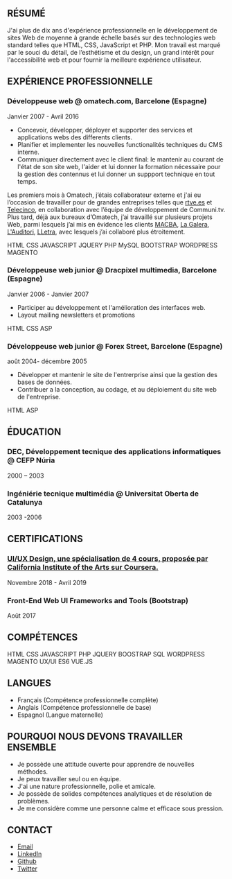 ## RÉSUMÉ

J'ai plus de dix ans d'expérience professionnelle en le développement de sites Web de moyenne à grande échelle basés sur des technologies web standard telles que HTML, CSS, JavaScript et PHP. 
Mon travail est marqué par le souci du détail, de l’esthétisme et du design, un grand intérêt pour l'accessibilité web et pour fournir la meilleure expérience utilisateur. 

## EXPÉRIENCE PROFESSIONNELLE

### Développeuse web @ omatech.com, Barcelone (Espagne)
Janvier 2007 - Avril 2016
- Concevoir, développer, déployer et supporter des services et applications webs des differents clients.
- Planifier et implementer les nouvelles functionalités techniques du CMS interne.
- Communiquer directement avec le client final: le mantenir au courant de l'état de son site web, l'aider et lui donner la formation nécessaire pour la gestion des contennus et lui donner un suppport technique en tout temps.

Les premiers mois à Omatech, j’étais collaborateur externe et j'ai eu l’occasion de travailler pour de grandes entreprises telles que [rtve.es](http://rtve.es) et [Telecinco](http://telecinco.es), en collaboration avec l’équipe de développement de Communi.tv.
Plus tard, déjà aux bureaux d’Omatech, j’ai travaillé sur plusieurs projets Web, parmi lesquels j’ai mis en évidence les clients [MACBA](http://macba.cat), [La Galera](https://www.lagaleraeditorial.com/), [L'Auditori](https://www.auditori.cat), [LLetra](https://lletra.uoc.edu/), avec lesquels j’ai collaboré plus étroitement.

HTML  CSS  JAVASCRIPT  JQUERY  PHP  MySQL  BOOTSTRAP  WORDPRESS  MAGENTO

### Développeuse web junior @ Dracpixel multimedia, Barcelone (Espagne)
Janvier 2006 - Janvier 2007
- Participer au développement et l'amélioration des interfaces web.
- Layout mailing newsletters et promotions

HTML CSS ASP

### Développeuse web junior @ Forex Street, Barcelone (Espagne)
août 2004- décembre 2005
- Développer et mantenir le site de l'entrerprise ainsi que la gestion des bases de données.
- Contribuer a la conception, au codage, et au déploiement du site web de l'entreprise.

HTML ASP

## ÉDUCATION

### DEC, Développement tecnique des applications informatiques  @ CEFP Núria
2000 – 2003

### Ingéniérie tecnique multimédia @ Universitat Oberta de Catalunya
2003 -2006

## CERTIFICATIONS

### [UI/UX Design, une spécialisation de 4 cours, proposée par California Institute of the Arts sur Coursera.](https://www.coursera.org/account/accomplishments/specialization/certificate/FH9PUFAPLSNJ)
Novembre 2018 - Avril 2019

### Front-End Web UI Frameworks and Tools (Bootstrap)
Août 2017

## COMPÉTENCES

HTML   CSS  JAVASCRIPT  PHP  JQUERY  BOOSTRAP  SQL   WORDPRESS  MAGENTO   UX/UI  ES6   VUE.JS

## LANGUES

- Français (Compétence professionnelle complète) 
- Anglais (Compétence professionnelle de base)
- Espagnol (Langue maternelle)

## POURQUOI NOUS DEVONS TRAVAILLER ENSEMBLE

- Je possède une attitude ouverte pour apprendre de nouvelles méthodes. 
- Je peux travailler seul ou en équipe. 
- J'ai une nature professionnelle, polie et amicale. 
- Je possède de solides compétences analytiques et de résolution de problèmes. 
- Je me considère comme une personne calme et efficace sous pression.

## CONTACT
- [Email](mailto:anna.btst@gmail.com)
- [LinkedIn](https://www.linkedin.com/in/abautista/?locale=fr_FR)
- [Github](https://github.com/ana-bautista)
- [Twitter](https://twitter.com/Hanabi)

